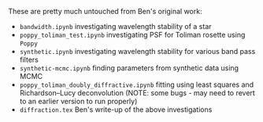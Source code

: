 These are pretty much untouched from Ben's original work:

* `bandwidth.ipynb` investigating wavelength stability of a star
* `poppy_toliman_test.ipynb` investigating PSF for Toliman rosette using `Poppy`
* `synthetic.ipynb` investigating wavelength stability for various band pass filters
* `synthetic-mcmc.ipynb` finding parameters from synthetic data using MCMC
* `poppy_toliman_doubly_diffractive.ipynb` fitting using least squares and Richardson–Lucy deconvolution (NOTE: some bugs - may need to revert to an earlier version to run properly)
* `diffraction.tex` Ben's write-up of the above investigations
